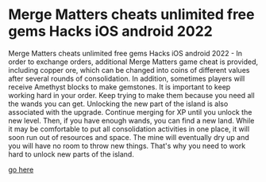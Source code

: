 # Merge Matters cheats unlimited free gems Hacks iOS android 2022

Merge Matters cheats unlimited free gems Hacks iOS android 2022 - In order to exchange orders, additional Merge Matters game cheat is provided, including copper ore, which can be changed into coins of different values after several rounds of consolidation. In addition, sometimes players will receive Amethyst blocks to make gemstones. It is important to keep working hard in your order. Keep trying to make them because you need all the wands you can get. Unlocking the new part of the island is also associated with the upgrade. Continue merging for XP until you unlock the new level. Then, if you have enough wands, you can find a new land. While it may be comfortable to put all consolidation activities in one place, it will soon run out of resources and space. The mine will eventually dry up and you will have no room to throw new things. That's why you need to work hard to unlock new parts of the island.

<a href="https://windmod.icu/merge-matters/">go here</a>
